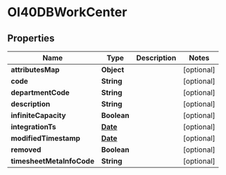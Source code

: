 
# OI40DBWorkCenter

## Properties
Name | Type | Description | Notes
------------ | ------------- | ------------- | -------------
**attributesMap** | **Object** |  |  [optional]
**code** | **String** |  |  [optional]
**departmentCode** | **String** |  |  [optional]
**description** | **String** |  |  [optional]
**infiniteCapacity** | **Boolean** |  |  [optional]
**integrationTs** | [**Date**](Date.md) |  |  [optional]
**modifiedTimestamp** | [**Date**](Date.md) |  |  [optional]
**removed** | **Boolean** |  |  [optional]
**timesheetMetaInfoCode** | **String** |  |  [optional]



